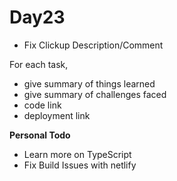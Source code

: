 # Day23

- Fix Clickup Description/Comment

For each task,

- give summary of things learned
- give summary of challenges faced
- code link
- deployment link

**Personal Todo**

- Learn more on TypeScript
- Fix Build Issues with netlify
